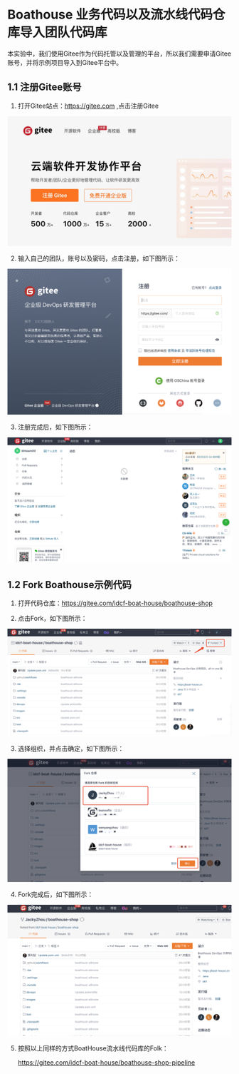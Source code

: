 # Boathouse 业务代码以及流水线代码仓库导入团队代码库

本实验中，我们使用Gitee作为代码托管以及管理的平台，所以我们需要申请Gitee账号，并将示例项目导入到Gitee平台中。

## 1.1 注册Gitee账号

1. 打开Gitee站点：https://gitee.com ,点击注册Gitee

![image.png](images/gitee01.jpg)

2. 输入自己的团队，账号以及密码，点击注册，如下图所示：

![](images/20221026105919.png)  

3. 注册完成后，如下图所示：

![image.png](images/gitee03.png)

## 1.2 Fork Boathouse示例代码

1. 打开代码仓库：https://gitee.com/idcf-boat-house/boathouse-shop

2. 点击Fork，如下图所示：

![](images/20221026110057.png)  

3. 选择组织，并点击确定，如下图所示：

![](images/20221026110214.png)  

4. Fork完成后，如下图所示：

![](images/20221026110243.png)  

5. 按照以上同样的方式BoatHouse流水线代码库的Folk：

    https://gitee.com/idcf-boat-house/boathouse-shop-pipeline
